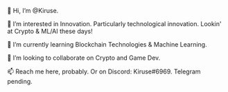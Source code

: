 👋 Hi, I’m @Kiruse.

👀 I’m interested in Innovation. Particularly technological innovation. Lookin' at Crypto & ML/AI these days!

🌱 I’m currently learning Blockchain Technologies & Machine Learning.

💞️ I’m looking to collaborate on Crypto and Game Dev.

📫 Reach me here, probably. Or on Discord: Kiruse#6969. Telegram pending.
